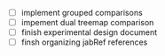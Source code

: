 - [ ] implement grouped comparisons
- [ ] impement dual treemap comparison
- [ ] finish experimental design document
- [ ] finsh organizing jabRef references
